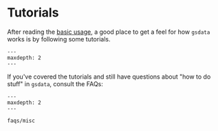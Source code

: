 # Tutorials

After reading the [basic usage](../usage), a good place to get a feel for how
`gsdata` works is by following some tutorials.

```{toctree}
---
maxdepth: 2
---

```


If you've covered the tutorials and still have questions about "how to do stuff" in
`gsdata`, consult the FAQs:

```{toctree}
---
maxdepth: 2
---

faqs/misc
```
